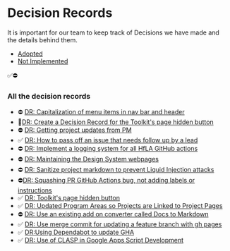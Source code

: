 # Decision Records

It is important for our team to keep track of Decisions we have made and the details behind them.

* [Adopted](Decision-Records-on-Solutions-Adopted)
* [Not Implemented](Decision-Records-on-Solutions-Not-Implemented)

✅⛔

### All the decision records

* ⛔ [DR: Capitalization of menu items in nav bar and header](DR:-Capitalization-of-menu-items-in-nav-bar-and-header)
* 👯[DR: Create a Decision Record for the Toolkit's page hidden button](DR:-Create-a-Decision-Record-for-the-Toolkit's-page-hidden-button)
* ⛔ [DR: Getting project updates from PM](DR:-Getting-project-updates-from-PM)
* ✅ [DR: How to pass off an issue that needs follow up by a lead](DR:-How-to-pass-off-an-issue-that-needs-follow-up-by-a-lead)
* ⛔ [DR: Implement a logging system for all HfLA GitHub actions](DR:-Implement-a-logging-system-for-all-HfLA-GitHub-actions)
* ⛔ [DR: Maintaining the Design System webpages](DR:-Maintaining-the-Design-System-webpages)
* ⛔ [DR: Sanitize project markdown to prevent Liquid Injection attacks](DR:-Sanitize-project-markdown-to-prevent-Liquid-Injection-attacks)
* ⛔[DR: Squashing PR GitHub Actions bug, not adding labels or instructions](DR:-Squashing-PR-GitHub-Actions-bug,-not-adding-labels-or-instructions)
* ✅ [DR: Toolkit's page hidden button](DR:-Toolkit's-page-hidden-button)
* ✅ [DR: Updated Program Areas so Projects are Linked to Project Pages](DR:-Updated-Program-Areas-so-Projects-are-Linked-to-Project-Pages)
* ⛔ [DR: Use an existing add on converter called Docs to Markdown](DR:-Use-an-existing-add-on-converter-called-Docs-to-Markdown)
* ✅ [DR: Use merge commit for updating a feature branch with gh pages](DR:-Use-merge-commit-for-updating-a-feature-branch-with-gh-pages)
* ✅ [DR:Using Dependabot to update GHA](DR:Using-Dependabot-to-update-GHA)
* ✅ [DR: Use of CLASP in Google Apps Script Development](DR:-Use-of-CLASP-in-Google-Apps-Script-Development)
